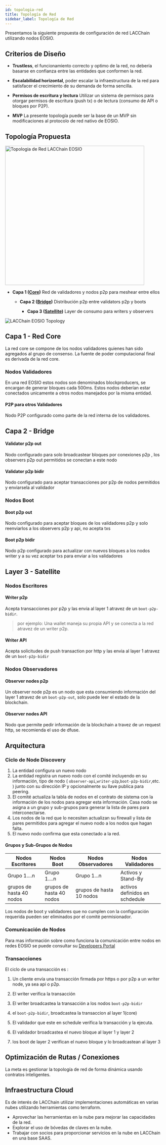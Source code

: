 ```yaml
---
id: topologia-red
title: Topología de Red
sidebar_label: Topología de Red
---
```


Presentamos la siguiente propuesta de configuración de red LACChain utilizando nodos EOSIO.

## Criterios de Diseño
* **Trustless**, el funcionamiento correcto y optimo de la red, no debería basarse en confianza entre las entidades que conformen la red.

* **Escalabilidad horizontal**, poder escalar la infraestructura de la red para satisfacer el crecimiento de su demanda de forma sencilla.

* **Permisos de escritura y lectura** Utilizar un sistema de permisos para otorgar permisos de escritura (push tx) o de lectura (consumo de API o bloques por P2P).

* **MVP** La presente topología puede ser la base de un MVP sin modificaciones al protocolo de red nativo de EOSIO.


## Topología Propuesta

<img src="/img/diagramas/topologia-red.png#center" alt="Topologia de Red LACChain EOSIO" width="450"/>

- **Capa 1 ([Core](/docs/testnet/topologia-red#capa-1---red-core))** Red de validadores y nodos p2p para meshear entre ellos

	- **Capa 2 ([Bridge](/docs/testnet/topologia-red#capa-2---bridge))** Distribución p2p entre validators p2p y boots

		- **Capa 3 ([Satellite](/docs/testnet/topologia-red#layer-3---satellite))** Layer de consumo para writers y observers


![LACChain EOSIO Topology](/img/diagramas/topologia-nodos-2.png)


## Capa 1 - Red Core
La red core se compone de los nodos validadores quienes han sido agregados al grupo de consenso. La fuente de poder computacional final es derivada de la red core.


### Nodos Validadores
En una red EOSIO estos nodos son denominados blockproducers, se encargan de generar bloques cada 500ms. Estos nodos deberían estar conectados unicamente a otros nodos manejados por la misma entidad.

####  P2P para otros Validadores
Nodo P2P configurado como parte de la red interna de los validadores.

## Capa 2 - Bridge

#### Validator p2p out
Nodo configurado para solo broadcastear bloques por conexiones p2p , los observers p2p out permitidos se conectan a este nodo

#### Validator p2p bidir
Nodo configurado para aceptar transacciones por p2p de nodos permitidos y enviarsela al validador


### Nodos Boot

#### Boot p2p out
Nodo configurado para aceptar bloques de los validadores p2p y solo reenviarlos a los observers p2p y api, no acepta txs

#### Boot p2p bidir
Nodo p2p configurado para actualizar con nuevos bloques a los nodos writer y a su vez aceptar txs para enviar a los validadores

## Layer 3 - Satellite

### Nodos Escritores

#### Writer p2p
Acepta transacciones por p2p y las envia al layer 1 atravez de un `boot-p2p-bidir`.
> por ejemplo: Una wallet maneja su propia API y se conecta a la red atravez de un writer p2p.

#### Writer API
Acepta solicitudes de push transaction por http y las envia al layer 1 atravez de un `boot-p2p-bidir`

### Nodos Observadores

#### Observer nodes p2p
Un observer node p2p es un nodo que esta consumiendo información del layer 1 atravez de un `boot-p2p-out`, solo puede leer el estado de la blockchain.

#### Observer nodes API
Nodo que permite pedir información de la blockchain a travez de un request http, se recomienda el uso de dfuse.


## Arquitectura


### Ciclo de Node Discovery

1. La entidad configura un nuevo nodo
1. La entidad registra un nuevo nodo con el comité incluyendo en su información, tipo de nodo ( `observer-api`,`writer-p2p`,`boot-p2p-bidir`,etc. ) junto con su dirección IP y opcionalmente su llave publica para peering.
1. El comité actualiza la tabla de nodos en el contrato de sistema con la información de los nodos para agregar esta información. Casa nodo se asigna a un grupo y sub-grupos para generar la lista de pares para interconectarse. 
1. Los nodos de la red que lo necesiten actualizan su firewall y lista de pares permitidos para agregar el nuevo nodo a los nodos que hagan falta.
1. El nuevo nodo confirma que esta conectado a la red.

#### Grupos y Sub-Grupos de Nodos

| **Nodos Escritores** | **Nodos Boot** | **Nodos Observadores** | **Nodos Validadores** |
|---|---|---|---|
| Grupo 1....n  | Grupo 1....n  | Grupo 1...n  | Activos y Stand-By  |
| grupos de hasta 40 nodos | grupos de hasta 40 nodos  | grupos de hasta 10 nodos |  activos definidos en schdedule  |

Los nodos de boot y validadores que no cumplen con la configuración requerida pueden ser eliminados por el comité permisionador.

### Comunicación de Nodos

Para mas información sobre como funciona la comunicación entre nodos en redes EOSIO se puede consultar su [Developers Portal](https://developers.eos.io/welcome/latest/protocol/network_peer_protocol)

### Transacciones

El ciclo de una transacción es :

1. Un cliente envía  una transacción firmada por https o por p2p a un writer node, ya sea api o p2p.

1. El writer verifica la transacción

1. El writer broadcastea la transacción a los nodos `boot-p2p-bidir`

1. el `boot-p2p-bidir`, broadcastea la transaccion al layer 1(core)

1. El validador que este en schedule verifica la transacción y la ejecuta.

1. El validador broadcastea el nuevo bloque al layer 1 y layer 2

1. los boot de layer 2 verifican el nuevo bloque y lo broadcastean al layer 3


## Optimización de Rutas / Conexiones 
La meta es gestionar la topología de red de forma dinámica usando contratos inteligentes.


## Infraestructura Cloud

Es de interés de LACChain utilizar implementaciones automáticas en varias nubes utilizando herramientas como terraform.
- Aprovechar las herramientas en la nube para mejorar las capacidades de la red.
- Explorar el uso de bóvedas de claves en la nube.
- Trabajar con socios para proporcionar servicios en la nube en LACChain en una base SAAS.
